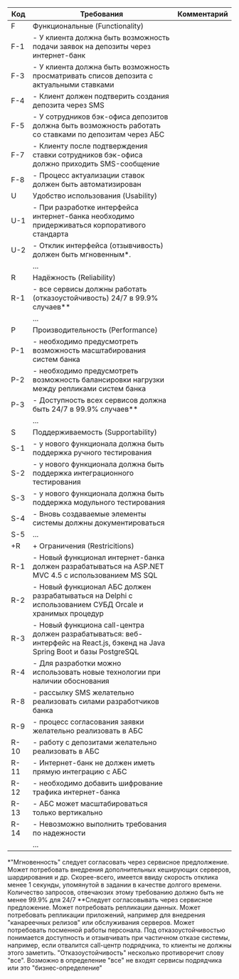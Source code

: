 | Код | Требования                         | Комментарий  |
|-----|------------------------------------|--------------|
| F   | Функциональные (Functionality)     |              |
| F-1 | - У клиента должна быть возможность подачи заявок на депозиты через интернет-банк                                |              |
| F-3 | - У клиента должна быть возможность просматривать списов депозита с актуальными ставками                                |              |
| F-4 | - Клиент должен подтверить создания депозита через SMS                                |              |
| F-5 | - У сотрудников бэк-офиса депозитов должна быть возможность работать со ставками по депозитам через АБС                                |              |
| F-7 | - Клиенту после подтверждения ставки сотрудников бэк-офиса должно приходить SMS-сообщение                                |              |
| F-8 | - Процесс актуализации ставок должен быть автоматизирован                                |              |
| U   | Удобство использования (Usability) |              |
| U-1 | - При разработке интерфейса интернет-банка необходимо придерживаться корпоративого стандарта                                |              |
| U-2 | - Отклик интерфейса (отзывчивость) должен быть мгновенным*.                                |              |
|     | ...                                |              |
| R   | Надёжность (Reliability)           |              |
| R-1 | - все сервисы должны работать (отказоустойчивость) 24/7 в 99.9% случаев**                                |              |
|     | ...                                |              |
| P   | Производительность (Performance)   |              |
| P-1 | - необходимо предусмотреть возможность масштабирования систем банка                                |              |
| P-2 | - необходимо предусмотреть возможность балансировки нагрузки между репликами систем банка                                |              |
| P-3 | - Доступность всех сервисов должна быть 24/7 в 99.9% случаев**                                |              |
|     | ...                                |              |
| S   | Поддерживаемость (Supportability)  |              |
| S-1 | - у нового функционала должна быть поддержка ручного тестирования                                |              |
| S-2 | - у нового функционала должна быть поддержка интеграционного тестирования                                |              |
| S-3 | - у нового функционала должна быть поддержка модульного тестирования                                |              |
| S-4 | - Вновь создаваемые элементы системы должны документироваться                                |              |
| S-5 | ...                                |              |
| +R  | + Ограничения (Restricitions)      |              |
| R-1 | - Новый функционал интернет-банка должен разрабатываться на ASP.NET MVC 4.5 с использованием MS SQL                                |              |
| R-2 | - Новый функционал АБС должен разрабатываться на Delphi с использованием СУБД Orcale и хранимых процедур                                |              |
| R-3 | - Новый функциона call-центра должен разрабатываться: веб-интерфейс на React.js, бэкенд на Java Spring Boot и базы PostgreSQL                                 |              |
| R-4 | - Для разработки можно использовать новые технологии при наличии обоснования                                 |              |
| R-8 | - рассылку SMS желательно реализовать силами разработчиков банка                                |              |
| R-9 | - процесс согласования заявки желательно реализовать в АБС                                |              |
| R-10| - работу с депозитами желательно реализовать в АБС                                |              |
| R-11| - Интернет-банк не должен иметь прямую интеграцию с АБС                                |              |
| R-12| - необходимо добавить шифрование трафика интернет-банка                                |              |
| R-13| - АБС может масштабироваться только вертикально                                |              |
| R-14| - Невозможно выполнить требования по надежности                                |              |
|     | ...                                |              |

*"Мгновенность" следует согласовать через сервисное предлолжение. Может потребовать внедрения дополнительных кеширующих серверов, шардирования и др. Скорее-всего, имеется ввиду скорость отклика менее 1 секунды, упомянутой в задании в качестве долгого времени. Количество запросов, отвечаюзих этому требованию должно быть не менее 99.9% для 24/7
**Следует согласовывать через сервисное предложение. Может потребовать репликации данных. Может потребовать репликации приложений, например для внедрения "канареечных релизов" или обслуживания серверов. Может потребовать посменной работы персонала. Под отказоустойчивостью понимается доступность и отзывчивать при частичном отказе системы, например, если отвалится call-центр подрядчика, то клиенты не должны этого заметить. "Отказоустойчивость" несколько противоречит слову "все". Возможно в определение "все" не входят сервисы подрядчика или это "бизнес-определение"
